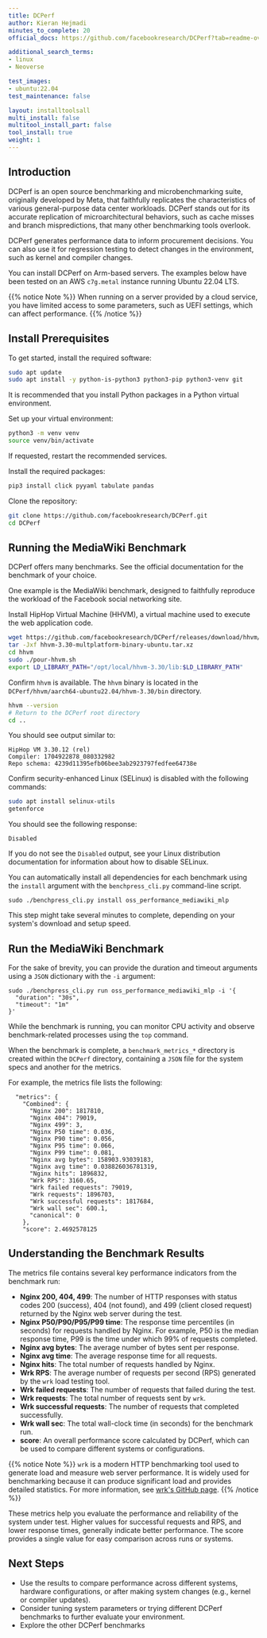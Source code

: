 ```yaml
---
title: DCPerf
author: Kieran Hejmadi
minutes_to_complete: 20
official_docs: https://github.com/facebookresearch/DCPerf?tab=readme-ov-file#install-and-run-benchmarks

additional_search_terms:
- linux
- Neoverse

test_images:
- ubuntu:22.04
test_maintenance: false

layout: installtoolsall
multi_install: false
multitool_install_part: false
tool_install: true
weight: 1
---
```


## Introduction

DCPerf is an open source benchmarking and microbenchmarking suite, originally developed by Meta, that faithfully replicates the characteristics of various general-purpose data center workloads. DCPerf stands out for its accurate replication of microarchitectural behaviors, such as cache misses and branch mispredictions, that many other benchmarking tools overlook.

DCPerf generates performance data to inform procurement decisions. You can also use it for regression testing to detect changes in the environment, such as kernel and compiler changes. 

You can install DCPerf on Arm-based servers. The examples below have been tested on an AWS `c7g.metal` instance running Ubuntu 22.04 LTS. 

{{% notice Note %}}
When running on a server provided by a cloud service, you have limited access to some parameters, such as UEFI settings, which can affect performance. 
{{% /notice %}}

## Install Prerequisites

To get started, install the required software:

```bash
sudo apt update
sudo apt install -y python-is-python3 python3-pip python3-venv git
```

It is recommended that you install Python packages in a Python virtual environment. 

Set up your virtual environment:

```bash
python3 -m venv venv
source venv/bin/activate
```
If requested, restart the recommended services. 

Install the required packages:

```bash
pip3 install click pyyaml tabulate pandas
```

Clone the repository:

```bash
git clone https://github.com/facebookresearch/DCPerf.git
cd DCPerf
```

## Running the MediaWiki Benchmark

DCPerf offers many benchmarks. See the official documentation for the benchmark of your choice. 

One example is the MediaWiki benchmark, designed to faithfully reproduce the workload of the Facebook social networking site. 

Install HipHop Virtual Machine (HHVM), a virtual machine used to execute the web application code.

```bash
wget https://github.com/facebookresearch/DCPerf/releases/download/hhvm/hhvm-3.30-multplatform-binary-ubuntu.tar.xz
tar -Jxf hhvm-3.30-multplatform-binary-ubuntu.tar.xz
cd hhvm
sudo ./pour-hhvm.sh
export LD_LIBRARY_PATH="/opt/local/hhvm-3.30/lib:$LD_LIBRARY_PATH"
```

Confirm `hhvm` is available. The `hhvm` binary is located in the `DCPerf/hhvm/aarch64-ubuntu22.04/hhvm-3.30/bin` directory. 

```bash
hhvm --version
# Return to the DCPerf root directory
cd ..
```

You should see output similar to:

```output
HipHop VM 3.30.12 (rel)
Compiler: 1704922878_080332982
Repo schema: 4239d11395efb06bee3ab2923797fedfee64738e
```

Confirm security-enhanced Linux (SELinux) is disabled with the following commands: 

```bash
sudo apt install selinux-utils
getenforce
```

You should see the following response: 

```output
Disabled
```

If you do not see the `Disabled` output, see your Linux distribution documentation for information about how to disable SELinux.

You can automatically install all dependencies for each benchmark using the `install` argument with the `benchpress_cli.py` command-line script.   

```console
sudo ./benchpress_cli.py install oss_performance_mediawiki_mlp
```

This step might take several minutes to complete, depending on your system's download and setup speed.

## Run the MediaWiki Benchmark

For the sake of brevity, you can provide the duration and timeout arguments using a `JSON` dictionary with the `-i` argument:

```console
sudo ./benchpress_cli.py run oss_performance_mediawiki_mlp -i '{
  "duration": "30s",
  "timeout": "1m"
}'
```

While the benchmark is running, you can monitor CPU activity and observe benchmark-related processes using the `top` command.

When the benchmark is complete, a `benchmark_metrics_*` directory is created within the `DCPerf` directory, containing a `JSON` file for the system specs and another for the metrics.

For example, the metrics file lists the following:

```output
  "metrics": {
    "Combined": {
      "Nginx 200": 1817810,
      "Nginx 404": 79019,
      "Nginx 499": 3,
      "Nginx P50 time": 0.036,
      "Nginx P90 time": 0.056,
      "Nginx P95 time": 0.066,
      "Nginx P99 time": 0.081,
      "Nginx avg bytes": 158903.93039183,
      "Nginx avg time": 0.038826036781319,
      "Nginx hits": 1896832,
      "Wrk RPS": 3160.65,
      "Wrk failed requests": 79019,
      "Wrk requests": 1896703,
      "Wrk successful requests": 1817684,
      "Wrk wall sec": 600.1,
      "canonical": 0
    },
    "score": 2.4692578125
```

## Understanding the Benchmark Results

The metrics file contains several key performance indicators from the benchmark run:


- **Nginx 200, 404, 499**: The number of HTTP responses with status codes 200 (success), 404 (not found), and 499 (client closed request) returned by the Nginx web server during the test.
- **Nginx P50/P90/P95/P99 time**: The response time percentiles (in seconds) for requests handled by Nginx. For example, P50 is the median response time, P99 is the time under which 99% of requests completed.
- **Nginx avg bytes**: The average number of bytes sent per response.
- **Nginx avg time**: The average response time for all requests.
- **Nginx hits**: The total number of requests handled by Nginx.
- **Wrk RPS**: The average number of requests per second (RPS) generated by the `wrk` load testing tool.
- **Wrk failed requests**: The number of requests that failed during the test.
- **Wrk requests**: The total number of requests sent by `wrk`.
- **Wrk successful requests**: The number of requests that completed successfully.
- **Wrk wall sec**: The total wall-clock time (in seconds) for the benchmark run.
- **score**: An overall performance score calculated by DCPerf, which can be used to compare different systems or configurations.

{{% notice Note %}}
 `wrk` is a modern HTTP benchmarking tool used to generate load and measure web server performance. It is widely used for benchmarking because it can produce significant load and provides detailed statistics. For more information, see [wrk's GitHub page](https://github.com/wg/wrk).
{{% /notice %}}

These metrics help you evaluate the performance and reliability of the system under test. Higher values for successful requests and RPS, and lower response times, generally indicate better performance. The score provides a single value for easy comparison across runs or systems.

## Next Steps 

- Use the results to compare performance across different systems, hardware configurations, or after making system changes (e.g., kernel or compiler updates).
- Consider tuning system parameters or trying different DCPerf benchmarks to further evaluate your environment.
- Explore the other DCPerf benchmarks 
